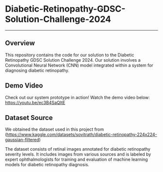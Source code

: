 # Diabetic-Retinopathy-GDSC-Solution-Challenge-2024
______________________________________________________
## Overview
This repository contains the code for our solution to the Diabetic Retinopathy GDSC Solution Challenge 2024. Our solution involves a Convolutional Neural Network (CNN) model integrated within a system for diagnosing diabetic retinopathy.


## Demo Video
Check out our system prototype in action! Watch the demo video below:
https://youtu.be/ec3B4SaQItE


## Dataset Source
We obtained the dataset used in this project from (https://www.kaggle.com/datasets/sovitrath/diabetic-retinopathy-224x224-gaussian-filtered)

 The dataset consists of retinal images annotated for diabetic retinopathy severity levels. It includes images from various sources and is labeled by expert ophthalmologists for training and evaluation of machine learning models for diabetic retinopathy diagnosis.
